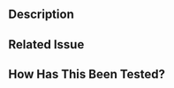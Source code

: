 <!--- Provide a general summary of your changes in the Title above. -->
<!--- Optionally prefix with feat/chore/fix: -->

## Description
<!--- Describe your changes in detail. What component does this change affect? -->

## Related Issue
<!--- If there are any related issues or Notion tasks, please link here, or delete this section or write N/A. -->

## How Has This Been Tested?
<!--- Please describe how you tested or plan to test your changes. -->
